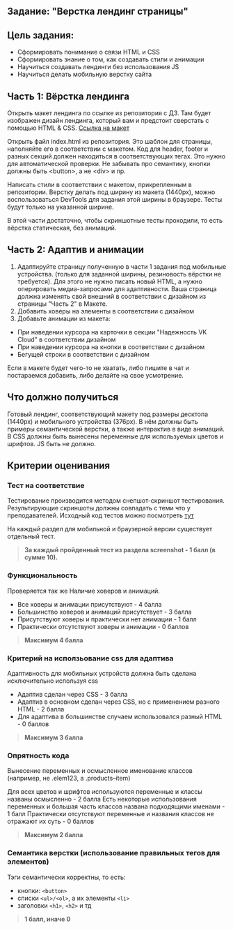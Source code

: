 Задание: "Верстка лендинг страницы"
---

## Цель задания:
- Сформировать понимание о связи HTML и CSS
- Сформировать знание о том, как создавать стили и анимации
- Научиться создавать лендинги без использования JS
- Научиться делать мобильную верстку сайта


## Часть 1: Вёрстка лендинга
Открыть макет лендинга по ссылке из репозитория с ДЗ. Там будет изображен дизайн лендинга, который вам и предстоит сверстать с помощью HTML & CSS.
[Ссылка на макет](https://www.figma.com/design/Nl19TVilxAGwdhGdBejGNZ/VK-Frontend-HW2?node-id=58-165&t=FZSt4rPP7UUpjxkF-1)

Открыть файл index.html из репозитория. Это шаблон для страницы, наполняйте его в соответствии с макетом. Код для header, footer и разных секций должен находиться в соответствующих тегах. Это нужно для автоматической проверки.
Не забывать про семантику, кнопки должны быть &lt;button&gt;, а не &lt;div&gt; и пр.

Написать  стили в соответствии с макетом, прикрепленным в репозитории.
Верстку делать под ширину из макета (1440px), можно воспользоваться DevTools для задания этой ширины в браузере. Тесты будут только на указанной ширине.

В этой части достаточно, чтобы скриншотные тесты проходили, то есть вёрстка статическая, без анимаций.

## Часть 2: Адаптив и анимации
1) Адаптируйте страницу полученную в части 1 задания под мобильные устройства.
(только для заданной ширины, резиновость вёрстки не требуется).
Для этого не нужно писать новый HTML, а нужно оперировать медиа-запросами для адаптивности.
Ваша страница должна изменять свой внешний в соответствии с дизайном из страницы "Часть 2" в Макете.
2) Добавить ховеры на элементы в соответствии с дизайном
3) Добавьте анимации из макета:
  * При наведении курсора на карточки в секции "Надежность VK Cloud" в соответствии дизайном
  * При наведении курсора на кнопки в соответствии с дизайном
  * Бегущей строки в соответствии с дизайном

Если в макете будет чего-то не хватать, либо пишите в чат и постараемся добавить, либо делайте на свое усмотрение.


## Что должно получиться
Готовый лендинг, соответствующий макету под размеры десктопа (1440px) и мобильного устройства (376px).
В нём должны быть примеры семантической верстки, а также интерактив в виде анимаций.
В CSS должны быть вынесены переменные для используемых цветов и шрифтов. JS быть не должно.

## Критерии оценивания

### Тест на соответствие
Тестирование производится методом снепшот-скриншот тестирования.
Результирующие скриншоты должны совпадать с теми что у преподавателей.
Исходный код тестов можно посмотреть [тут](./.github/tests/tests.spec.ts)

На каждый раздел для мобильной и браузерной версии существует отдельный тест.

> **За каждый пройденный тест из раздела screenshot - 1 балл (в сумме 10).**

### Функциональность
Проверяется так же Наличие ховеров и анимаций.

- Все ховеры и анимации присутствуют - 4 балла
- Большинство ховеров и анимаций присутствует - 3 балла
- Присутствуют ховеры и практически нет анимации - 1 балл
- Практически отсутствуют ховеры и анимации - 0 баллов

> **Максимум 4 балла**

### Критерий на исползьование css для адаптива
Адаптивность для мобильных устройств должна быть сделана исключительно используя css

- Адаптив сделан через CSS - 3 балла
- Адаптив в основном сделан через CSS, но с применением разного HTML - 2 балла
- Для адаптива в большинстве случаем использовался разный HTML - 0 баллов

> **Максимум 3 балла**


### Опрятность кода
Вынесение переменных и осмысленное именование классов (например, не .elem123, а .products–item)

Для всех цветов и шрифтов используются переменные и классы названы осмысленно - 2 балла
Есть некоторые использования переменных и большая часть классов названа подходящими именами  - 1 балл
Практически отсутствуют переменные и названия классов не отражают их суть - 0 баллов

> **Максимум 2 балла**

### Семантика верстки (использование правильных тегов для элементов)
Тэги семантически корректны, то есть:
- кнопки:  `<button>`
- списки `<ul>/<ol>`, а их элементы `<li>`
- заголовки `<h1>`, `<h2>` и тд

> **1 балл, иначе 0**
